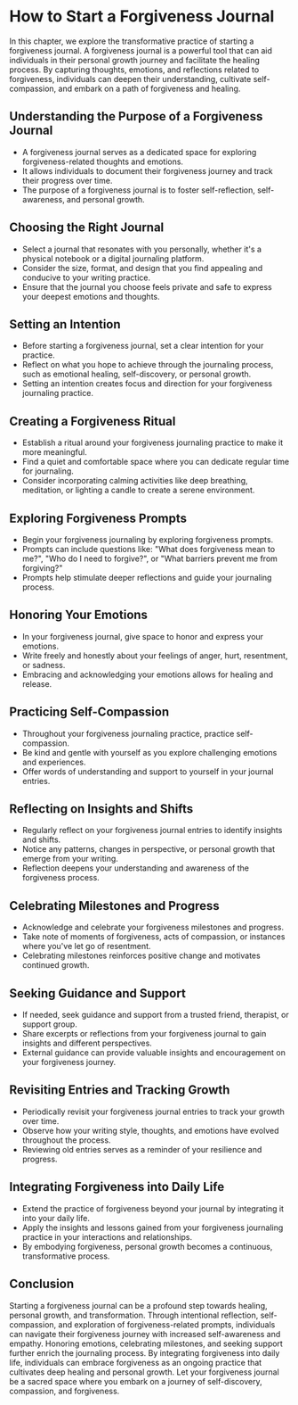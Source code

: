 How to Start a Forgiveness Journal
===========================================

In this chapter, we explore the transformative practice of starting a forgiveness journal. A forgiveness journal is a powerful tool that can aid individuals in their personal growth journey and facilitate the healing process. By capturing thoughts, emotions, and reflections related to forgiveness, individuals can deepen their understanding, cultivate self-compassion, and embark on a path of forgiveness and healing.

Understanding the Purpose of a Forgiveness Journal
--------------------------------------------------

* A forgiveness journal serves as a dedicated space for exploring forgiveness-related thoughts and emotions.
* It allows individuals to document their forgiveness journey and track their progress over time.
* The purpose of a forgiveness journal is to foster self-reflection, self-awareness, and personal growth.

Choosing the Right Journal
--------------------------

* Select a journal that resonates with you personally, whether it's a physical notebook or a digital journaling platform.
* Consider the size, format, and design that you find appealing and conducive to your writing practice.
* Ensure that the journal you choose feels private and safe to express your deepest emotions and thoughts.

Setting an Intention
--------------------

* Before starting a forgiveness journal, set a clear intention for your practice.
* Reflect on what you hope to achieve through the journaling process, such as emotional healing, self-discovery, or personal growth.
* Setting an intention creates focus and direction for your forgiveness journaling practice.

Creating a Forgiveness Ritual
-----------------------------

* Establish a ritual around your forgiveness journaling practice to make it more meaningful.
* Find a quiet and comfortable space where you can dedicate regular time for journaling.
* Consider incorporating calming activities like deep breathing, meditation, or lighting a candle to create a serene environment.

Exploring Forgiveness Prompts
-----------------------------

* Begin your forgiveness journaling by exploring forgiveness prompts.
* Prompts can include questions like: "What does forgiveness mean to me?", "Who do I need to forgive?", or "What barriers prevent me from forgiving?"
* Prompts help stimulate deeper reflections and guide your journaling process.

Honoring Your Emotions
----------------------

* In your forgiveness journal, give space to honor and express your emotions.
* Write freely and honestly about your feelings of anger, hurt, resentment, or sadness.
* Embracing and acknowledging your emotions allows for healing and release.

Practicing Self-Compassion
--------------------------

* Throughout your forgiveness journaling practice, practice self-compassion.
* Be kind and gentle with yourself as you explore challenging emotions and experiences.
* Offer words of understanding and support to yourself in your journal entries.

Reflecting on Insights and Shifts
---------------------------------

* Regularly reflect on your forgiveness journal entries to identify insights and shifts.
* Notice any patterns, changes in perspective, or personal growth that emerge from your writing.
* Reflection deepens your understanding and awareness of the forgiveness process.

Celebrating Milestones and Progress
-----------------------------------

* Acknowledge and celebrate your forgiveness milestones and progress.
* Take note of moments of forgiveness, acts of compassion, or instances where you've let go of resentment.
* Celebrating milestones reinforces positive change and motivates continued growth.

Seeking Guidance and Support
----------------------------

* If needed, seek guidance and support from a trusted friend, therapist, or support group.
* Share excerpts or reflections from your forgiveness journal to gain insights and different perspectives.
* External guidance can provide valuable insights and encouragement on your forgiveness journey.

Revisiting Entries and Tracking Growth
--------------------------------------

* Periodically revisit your forgiveness journal entries to track your growth over time.
* Observe how your writing style, thoughts, and emotions have evolved throughout the process.
* Reviewing old entries serves as a reminder of your resilience and progress.

Integrating Forgiveness into Daily Life
---------------------------------------

* Extend the practice of forgiveness beyond your journal by integrating it into your daily life.
* Apply the insights and lessons gained from your forgiveness journaling practice in your interactions and relationships.
* By embodying forgiveness, personal growth becomes a continuous, transformative process.

Conclusion
----------

Starting a forgiveness journal can be a profound step towards healing, personal growth, and transformation. Through intentional reflection, self-compassion, and exploration of forgiveness-related prompts, individuals can navigate their forgiveness journey with increased self-awareness and empathy. Honoring emotions, celebrating milestones, and seeking support further enrich the journaling process. By integrating forgiveness into daily life, individuals can embrace forgiveness as an ongoing practice that cultivates deep healing and personal growth. Let your forgiveness journal be a sacred space where you embark on a journey of self-discovery, compassion, and forgiveness.
